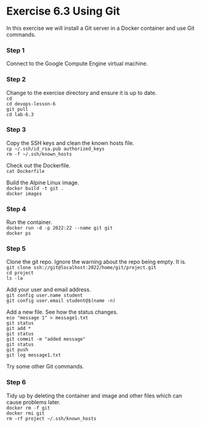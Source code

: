 # Exercise 6.3 Using Git

In this exercise we will install a Git server in a Docker container
and use Git commands.

### Step 1

Connect to the Google Compute Engine virtual machine.

### Step 2

Change to the exercise directory and ensure it is up to date.  
`cd`  
`cd devops-lesson-6`  
`git pull`  
`cd lab-6.3`  

### Step 3

Copy the SSH keys and clean the known hosts file.    
`cp ~/.ssh/id_rsa.pub authorized_keys`  
`rm -f ~/.ssh/known_hosts`  

Check out the Dockerfile.  
`cat Dockerfile`  

Build the Alpine Linux image.  
`docker build -t git .`  
`docker images`  

### Step 4

Run the container.  
`docker run -d -p 2022:22 --name git git`  
`docker ps`  

### Step 5

Clone the git repo. Ignore the warning about the repo being empty. It is.  
`git clone ssh://git@localhost:2022/home/git/project.git`  
`cd project`  
`ls -la`  

Add your user and email address.  
`git config user.name student`  
`git config user.email student@$(name -n)`  

Add a new file. See how the status changes.  
`eco "message 1" > message1.txt`  
`git status`  
`git add *`  
`git status`  
`git commit -m "added message"`  
`git status`  
`git push`  
`git log message1.txt`  

Try some other Git commands.

### Step 6

Tidy up by deleting the container and image and other files which can cause problems later.  
`docker rm -f git`  
`docker rmi git`  
`rm -rf project ~/.ssh/known_hosts`  

